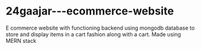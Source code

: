 # 24gaajar---ecommerce-website
E commerce website with functioning backend using mongodb database to store and display items in a cart fashion along with a cart.
Made using MERN stack
